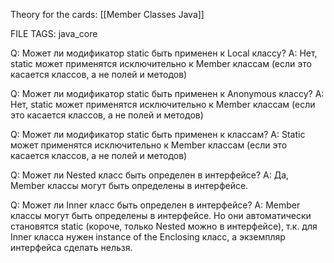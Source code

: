 
Theory for the cards: [[Member Classes Java]]

FILE TAGS: java_core

Q: Может ли модификатор static быть применен к Local классу?
A: Нет, static может применятся исключительно к Member классам (если это касается классов, а не полей и методов)
<!--ID: 1757496289947-->


Q: Может ли модификатор static быть применен к Anonymous классу?
A: Нет, static может применятся исключительно к Member классам (если это касается классов, а не полей и методов)
<!--ID: 1757496289951-->


Q: Может ли модификатор static быть применен к классам?
A: Static может применятся исключительно к Member классам (если это касается классов, а не полей и методов)
<!--ID: 1757496289956-->


Q: Может ли Nested класс быть определен в интерфейсе?
A: Да, Member классы могут быть определены в интерфейсе.
<!--ID: 1757496289960-->


Q: Может ли Inner класс быть определен в интерфейсе?
A: Member классы могут быть определены в интерфейсе. Но они автоматически становятся static (короче, только Nested можно в интерфейсе), т.к. для Inner класса нужен instance of the Enclosing класс, а экземпляр интерфейса сделать нельзя.
<!--ID: 1757496289965-->
